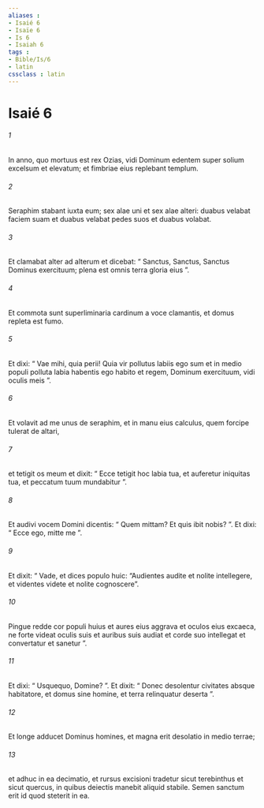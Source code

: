 ```yaml
---
aliases : 
- Isaié 6
- Isaïe 6
- Is 6
- Isaiah 6
tags : 
- Bible/Is/6
- latin
cssclass : latin
---
```


# Isaié 6

###### 1
In anno, quo mortuus est rex Ozias, vidi Dominum edentem super solium excelsum et elevatum; et fimbriae eius replebant templum. 
###### 2
Seraphim stabant iuxta eum; sex alae uni et sex alae alteri: duabus velabat faciem suam et duabus velabat pedes suos et duabus volabat. 
###### 3
Et clamabat alter ad alterum et dicebat: “ Sanctus, Sanctus, Sanctus Dominus exercituum; plena est omnis terra gloria eius ”.
###### 4
Et commota sunt superliminaria cardinum a voce clamantis, et domus repleta est fumo.
###### 5
Et dixi: “ Vae mihi, quia perii! Quia vir pollutus labiis ego sum et in medio populi polluta labia habentis ego habito et regem, Dominum exercituum, vidi oculis meis ”.
###### 6
Et volavit ad me unus de seraphim, et in manu eius calculus, quem forcipe tulerat de altari, 
###### 7
et tetigit os meum et dixit: “ Ecce tetigit hoc labia tua, et auferetur iniquitas tua, et peccatum tuum mundabitur ”.
###### 8
Et audivi vocem Domini dicentis: “ Quem mittam? Et quis ibit nobis? ”. Et dixi: “ Ecce ego, mitte me ”. 
###### 9
Et dixit: “ Vade, et dices populo huic: “Audientes audite et nolite intellegere, et videntes videte et nolite cognoscere”.
###### 10
Pingue redde cor populi huius et aures eius aggrava et oculos eius excaeca, ne forte videat oculis suis et auribus suis audiat et corde suo intellegat et convertatur et sanetur ”.
###### 11
Et dixi: “ Usquequo, Domine? ”. Et dixit: “ Donec desolentur civitates absque habitatore, et domus sine homine, et terra relinquatur deserta ”.
###### 12
Et longe adducet Dominus homines, et magna erit desolatio in medio terrae;
###### 13
et adhuc in ea decimatio, et rursus excisioni tradetur sicut terebinthus et sicut quercus, in quibus deiectis manebit aliquid stabile. Semen sanctum erit id quod steterit in ea.
